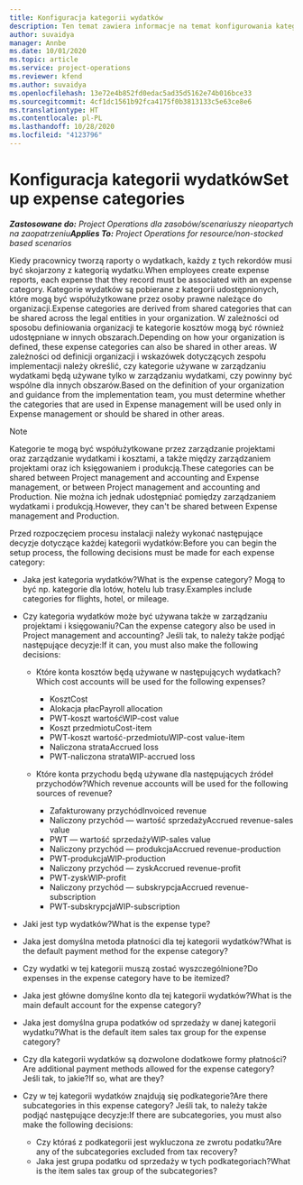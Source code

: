 ```yaml
---
title: Konfiguracja kategorii wydatków
description: Ten temat zawiera informacje na temat konfigurowania kategorii wydatków i udostępnionych kategorii raportów z wydatków.
author: suvaidya
manager: Annbe
ms.date: 10/01/2020
ms.topic: article
ms.service: project-operations
ms.reviewer: kfend
ms.author: suvaidya
ms.openlocfilehash: 13e72e4b852fd0edac5ad35d5162e74b016bce33
ms.sourcegitcommit: 4cf1dc1561b92fca4175f0b3813133c5e63ce8e6
ms.translationtype: HT
ms.contentlocale: pl-PL
ms.lasthandoff: 10/28/2020
ms.locfileid: "4123796"
---
```

# <a name="set-up-expense-categories"></a><span data-ttu-id="eed10-103">Konfiguracja kategorii wydatków</span><span class="sxs-lookup"><span data-stu-id="eed10-103">Set up expense categories</span></span>

<span data-ttu-id="eed10-104">_**Zastosowane do:** Project Operations dla zasobów/scenariuszy nieopartych na zaopatrzeniu_</span><span class="sxs-lookup"><span data-stu-id="eed10-104">_**Applies To:** Project Operations for resource/non-stocked based scenarios_</span></span>

<span data-ttu-id="eed10-105">Kiedy pracownicy tworzą raporty o wydatkach, każdy z tych rekordów musi być skojarzony z kategorią wydatku.</span><span class="sxs-lookup"><span data-stu-id="eed10-105">When employees create expense reports, each expense that they record must be associated with an expense category.</span></span> <span data-ttu-id="eed10-106">Kategorie wydatków są pobierane z kategorii udostępnionych, które mogą być współużytkowane przez osoby prawne należące do organizacji.</span><span class="sxs-lookup"><span data-stu-id="eed10-106">Expense categories are derived from shared categories that can be shared across the legal entities in your organization.</span></span> <span data-ttu-id="eed10-107">W zależności od sposobu definiowania organizacji te kategorie kosztów mogą być również udostępniane w innych obszarach.</span><span class="sxs-lookup"><span data-stu-id="eed10-107">Depending on how your organization is defined, these expense categories can also be shared in other areas.</span></span> <span data-ttu-id="eed10-108">W zależności od definicji organizacji i wskazówek dotyczących zespołu implementacji należy określić, czy kategorie używane w zarządzaniu wydatkami będą używane tylko w zarządzaniu wydatkami, czy powinny być wspólne dla innych obszarów.</span><span class="sxs-lookup"><span data-stu-id="eed10-108">Based on the definition of your organization and guidance from the implementation team, you must determine whether the categories that are used in Expense management will be used only in Expense management or should be shared in other areas.</span></span>

> [!NOTE]
> <span data-ttu-id="eed10-109">Kategorie te mogą być współużytkowane przez zarządzanie projektami oraz zarządzanie wydatkami i kosztami, a także między zarządzaniem projektami oraz ich księgowaniem i produkcją.</span><span class="sxs-lookup"><span data-stu-id="eed10-109">These categories can be shared between Project management and accounting and Expense management, or between Project management and accounting and Production.</span></span> <span data-ttu-id="eed10-110">Nie można ich jednak udostępniać pomiędzy zarządzaniem wydatkami i produkcją.</span><span class="sxs-lookup"><span data-stu-id="eed10-110">However, they can't be shared between Expense management and Production.</span></span>

<span data-ttu-id="eed10-111">Przed rozpoczęciem procesu instalacji należy wykonać następujące decyzje dotyczące każdej kategorii wydatków:</span><span class="sxs-lookup"><span data-stu-id="eed10-111">Before you can begin the setup process, the following decisions must be made for each expense category:</span></span>

- <span data-ttu-id="eed10-112">Jaka jest kategoria wydatków?</span><span class="sxs-lookup"><span data-stu-id="eed10-112">What is the expense category?</span></span> <span data-ttu-id="eed10-113">Mogą to być np. kategorie dla lotów, hotelu lub trasy.</span><span class="sxs-lookup"><span data-stu-id="eed10-113">Examples include categories for flights, hotel, or mileage.</span></span>
- <span data-ttu-id="eed10-114">Czy kategoria wydatków może być używana także w zarządzaniu projektami i księgowaniu?</span><span class="sxs-lookup"><span data-stu-id="eed10-114">Can the expense category also be used in Project management and accounting?</span></span> <span data-ttu-id="eed10-115">Jeśli tak, to należy także podjąć następujące decyzje:</span><span class="sxs-lookup"><span data-stu-id="eed10-115">If it can, you must also make the following decisions:</span></span>

    - <span data-ttu-id="eed10-116">Które konta kosztów będą używane w następujących wydatkach?</span><span class="sxs-lookup"><span data-stu-id="eed10-116">Which cost accounts will be used for the following expenses?</span></span>

        - <span data-ttu-id="eed10-117">Koszt</span><span class="sxs-lookup"><span data-stu-id="eed10-117">Cost</span></span>
        - <span data-ttu-id="eed10-118">Alokacja płac</span><span class="sxs-lookup"><span data-stu-id="eed10-118">Payroll allocation</span></span>
        - <span data-ttu-id="eed10-119">PWT-koszt wartość</span><span class="sxs-lookup"><span data-stu-id="eed10-119">WIP-cost value</span></span>
        - <span data-ttu-id="eed10-120">Koszt przedmiotu</span><span class="sxs-lookup"><span data-stu-id="eed10-120">Cost-item</span></span>
        - <span data-ttu-id="eed10-121">PWT-koszt wartość-przedmiotu</span><span class="sxs-lookup"><span data-stu-id="eed10-121">WIP-cost value-item</span></span>
        - <span data-ttu-id="eed10-122">Naliczona strata</span><span class="sxs-lookup"><span data-stu-id="eed10-122">Accrued loss</span></span>
        - <span data-ttu-id="eed10-123">PWT-naliczona strata</span><span class="sxs-lookup"><span data-stu-id="eed10-123">WIP-accrued loss</span></span>

    - <span data-ttu-id="eed10-124">Które konta przychodu będą używane dla następujących źródeł przychodów?</span><span class="sxs-lookup"><span data-stu-id="eed10-124">Which revenue accounts will be used for the following sources of revenue?</span></span>

        - <span data-ttu-id="eed10-125">Zafakturowany przychód</span><span class="sxs-lookup"><span data-stu-id="eed10-125">Invoiced revenue</span></span>
        - <span data-ttu-id="eed10-126">Naliczony przychód — wartość sprzedaży</span><span class="sxs-lookup"><span data-stu-id="eed10-126">Accrued revenue-sales value</span></span>
        - <span data-ttu-id="eed10-127">PWT — wartość sprzedaży</span><span class="sxs-lookup"><span data-stu-id="eed10-127">WIP-sales value</span></span>
        - <span data-ttu-id="eed10-128">Naliczony przychód — produkcja</span><span class="sxs-lookup"><span data-stu-id="eed10-128">Accrued revenue-production</span></span>
        - <span data-ttu-id="eed10-129">PWT-produkcja</span><span class="sxs-lookup"><span data-stu-id="eed10-129">WIP-production</span></span>
        - <span data-ttu-id="eed10-130">Naliczony przychód — zysk</span><span class="sxs-lookup"><span data-stu-id="eed10-130">Accrued revenue-profit</span></span>
        - <span data-ttu-id="eed10-131">PWT-zysk</span><span class="sxs-lookup"><span data-stu-id="eed10-131">WIP-profit</span></span>
        - <span data-ttu-id="eed10-132">Naliczony przychód — subskrypcja</span><span class="sxs-lookup"><span data-stu-id="eed10-132">Accrued revenue-subscription</span></span>
        - <span data-ttu-id="eed10-133">PWT-subskrypcja</span><span class="sxs-lookup"><span data-stu-id="eed10-133">WIP-subscription</span></span>

- <span data-ttu-id="eed10-134">Jaki jest typ wydatków?</span><span class="sxs-lookup"><span data-stu-id="eed10-134">What is the expense type?</span></span>
- <span data-ttu-id="eed10-135">Jaka jest domyślna metoda płatności dla tej kategorii wydatków?</span><span class="sxs-lookup"><span data-stu-id="eed10-135">What is the default payment method for the expense category?</span></span>
- <span data-ttu-id="eed10-136">Czy wydatki w tej kategorii muszą zostać wyszczególnione?</span><span class="sxs-lookup"><span data-stu-id="eed10-136">Do expenses in the expense category have to be itemized?</span></span>
- <span data-ttu-id="eed10-137">Jaka jest główne domyślne konto dla tej kategorii wydatków?</span><span class="sxs-lookup"><span data-stu-id="eed10-137">What is the main default account for the expense category?</span></span>
- <span data-ttu-id="eed10-138">Jaka jest domyślna grupa podatków od sprzedaży w danej kategorii wydatku?</span><span class="sxs-lookup"><span data-stu-id="eed10-138">What is the default item sales tax group for the expense category?</span></span>
- <span data-ttu-id="eed10-139">Czy dla kategorii wydatków są dozwolone dodatkowe formy płatności?</span><span class="sxs-lookup"><span data-stu-id="eed10-139">Are additional payment methods allowed for the expense category?</span></span> <span data-ttu-id="eed10-140">Jeśli tak, to jakie?</span><span class="sxs-lookup"><span data-stu-id="eed10-140">If so, what are they?</span></span>
- <span data-ttu-id="eed10-141">Czy w tej kategorii wydatków znajdują się podkategorie?</span><span class="sxs-lookup"><span data-stu-id="eed10-141">Are there subcategories in this expense category?</span></span> <span data-ttu-id="eed10-142">Jeśli tak, to należy także podjąć następujące decyzje:</span><span class="sxs-lookup"><span data-stu-id="eed10-142">If there are subcategories, you must also make the following decisions:</span></span>

    - <span data-ttu-id="eed10-143">Czy któraś z podkategorii jest wykluczona ze zwrotu podatku?</span><span class="sxs-lookup"><span data-stu-id="eed10-143">Are any of the subcategories excluded from tax recovery?</span></span>
    - <span data-ttu-id="eed10-144">Jaka jest grupa podatku od sprzedaży w tych podkategoriach?</span><span class="sxs-lookup"><span data-stu-id="eed10-144">What is the item sales tax group of the subcategories?</span></span>
